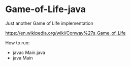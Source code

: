 # Game-of-Life-java
Just another Game of Life implementation

https://en.wikipedia.org/wiki/Conway%27s_Game_of_Life

How to run: 
- javac Main.java
- java Main
